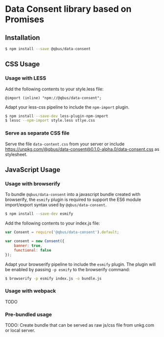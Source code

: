 # Data Consent library based on Promises

## Installation

```bash
$ npm install --save @qbus/data-consent
```

## CSS Usage

### Usage with LESS

Add the following contents to your style.less file:

```less
@import (inline) "npm://@qbus/data-consent";
```

Adapt your less-css pipeline to include the `npm-import` plugin.

```bash
$ npm install --save-dev less-plugin-npm-import
$ lessc --npm-import style.less stlye.css
```


### Serve as separate CSS file

Serve the file `data-content.css` from your server or include https://unpkg.com/@qbus/data-consent@0.1.0-alpha.0/data-consent.css as stylesheet.


## JavaScript Usage

### Usage with browserify

To bundle `@qbus/data-consent` into a javascript bundle created with browserify,
the `esmify` plugin is required to support the ES6 module import/export syntax
used by `@qbus/data-consent`.

```bash
$ npm install --save-dev esmify
```

Add the following contents to your index.js file:

```js
var Consent = require('@qbus/data-consent').default;

var consent = new Consent({
    banner: true,
    functional: false
});
```

Adapt your browserify pipeline to include the `esmify` plugin.
The plugin will be enabled by passing `-p esmify` to the browserify command:


```bash
$ browserify -p esmify index.js -o bundle.js
```


### Usage with webpack

TODO

### Pre-bundled usage

TODO: Create bundle that can be served as raw js/css file from unkg.com or local server.
